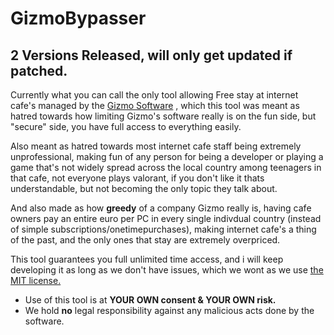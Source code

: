 # GizmoBypasser
## 2 Versions Released, will only get updated if patched.
Currently what you can call the only tool allowing Free stay at internet cafe's managed by the [Gizmo Software](https://www.gizmopowered.net/) ,
which this tool was meant as hatred towards how limiting Gizmo's software really is on the fun side, but "secure" side, you have full access to everything easily.

Also meant as hatred towards most internet cafe staff being extremely unprofessional, making fun of any person for being a developer or playing a game that's not 
widely spread across the local country among teenagers in that cafe, not everyone plays valorant, if you don't like it thats understandable, but not becoming
the only topic they talk about.

And also made as how **greedy** of a company Gizmo really is, having cafe owners pay an entire euro per PC in every single indivdual country (instead of simple subscriptions/onetimepurchases),
making internet cafe's a thing of the past, and the only ones that stay are extremely overpriced.

This tool guarantees you full unlimited time access, and i will keep developing it as long as we don't have issues,
which we wont as we use [the MIT license.](https://choosealicense.com/licenses/mit/)



- Use of this tool is at **YOUR OWN consent & YOUR OWN risk.**
- We hold **no** legal responsibility against any malicious acts done by the software.
